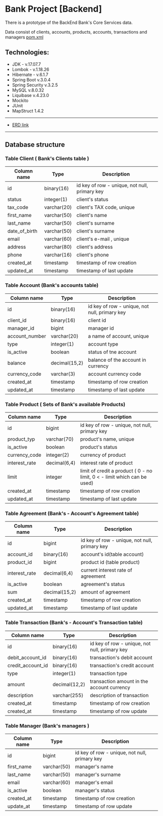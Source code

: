# Bank Project [Backend]

There is a prototype of the BackEnd Bank's Core Services data.

Data consist of clients, accounts, products, accounts, transactions and managers
[pom.xml](pom.xml)

## Technologies:

- JDK - v.17.07.7
- Lombok - v.1.18.26
- Hibernate - v.6.1.7
- Spring Boot v.3.0.4
- Spring Security v.3.2.5
- MySQL v.8.0.32
- Liquibase v.4.23.0
- Mockito
- JUnit
- MapStruct 1.4.2

___

* [ERD link](https://dbdiagram.io/d/6506caca02bd1c4a5eb82680)

___

## Database structure

### Table Client ( Bank's Clients table )

| Column name   | Type        | Description                                   |
|---------------|-------------|-----------------------------------------------|
| id            | binary(16)  | id key of row - unique, not null, primary key |
| status        | integer(1)  | client's status                               |
| tax_code      | varchar(20) | client's TAX code, unique                     |
| first_name    | varchar(50) | client's name                                 |
| last_name     | varchar(50) | client's surname                              |
| date_of_birth | varchar(50) | client's surname                              |
| email         | varchar(60) | client's e-mail , unique                      |                               
| address       | varchar(80) | client's address                              |
| phone         | varchar(16) | client's phone                                |                                
| created_at    | timestamp   | timestamp of row creation                     |
| updated_at    | timestamp   | timestamp of last update                      |

### Table Account (Bank's accounts table)

| Column name    | Type          | Description                                   |
|----------------|---------------|-----------------------------------------------|
| id             | binary(16)    | id key of row - unique, not null, primary key |
| client_id      | binary(16)    | client id                                     |  
| manager_id     | bigint        | manager id                                    |
| account_number | varchar(20)   | a name of account, unique                     |                              
| type           | integer(1)    | account type                                  |                                   
| is_active      | boolean       | status of tne account                         |                          
| balance        | decimal(15,2) | balance of the account in currency            | 
| currency_code  | varchar(3)    | account currency code                         |                          
| created_at     | timestamp     | timestamp of row creation                     |
| updated_at     | timestamp     | timestamp of last update                      |

### Table Product ( Sets of Bank's available Products)

| Column name   | Type         | Description                                                              |
|---------------|--------------|--------------------------------------------------------------------------|
| id            | bigint       | id key of row - unique, not null, primary key                            |
| product_typ   | varchar(70)  | product's name, unique                                                   |
| is_active     | boolean      | product's status                                                         |
| currency_code | integer(2)   | currency of product                                                      |
| interest_rate | decimal(6,4) | interest rate of product                                                 |
| limit         | integer      | limit of credit a product ( 0 - no limit, 0 < - limit which can be used) |
| created_at    | timestamp    | timestamp of row creation                                                |
| updated_at    | timestamp    | timestamp of last update                                                 |

### Table Agreement (Bank's - Account's  Agreement table)

| Column name   | Type          | Description                                   |
|---------------|---------------|-----------------------------------------------|
| id            | bigint        | id key of row - unique, not null, primary key |
| account_id    | binary(16)    | account's id(table account)                   | 
| product_id    | bigint        | product id (table product)                    | 
| interest_rate | decimal(6,4)	 | current interest rate of agreement            | 
| is_active     | boolean       | agreement's status                            |
| sum           | decimal(15,2) | amount of agreement                           | 
| created_at    | timestamp     | timestamp of row creation                     | 
| updated_at    | timestamp     | timestamp of last update                      | 

### Table Transaction (Bank's - Account's Transaction table)

| Column name        | Type          | Description                                   |
|--------------------|---------------|-----------------------------------------------|
| 	id                | binary(16)    | id key of row - unique, not null, primary key | 
| 	debit_account_id  | binary(16)    | transaction's debit account                   | 
| 	credit_account_id | binary(16)    | transaction's credit account                  | 
| 	type              | integer(1)    | transaction type                              | 
| 	amount            | decimal(12,2) | transaction amount in the account currency    | 
| 	description       | varchar(255)  | description of transaction                    | 
| 	created_at        | timestamp     | timestamp of row creation                     |     
| 	created_at        | timestamp     | timestamp of row update                       | 

### Table Manager (Bank's managers )

| Column name | Type        | Description                                   |
|-------------|-------------|-----------------------------------------------|
| 	id         | bigint      | id key of row - unique, not null, primary key | 
| 	first_name | varchar(50) | manager's name                                | 
| 	last_name  | varchar(50) | manager's surname                             |
| 	email      | varchar(60) | manager's email                               |
| 	is_active  | boolean     | manager's status                              | 
| 	created_at | timestamp   | timestamp of row creation                     | 
| 	update_at  | timestamp   | timestamp of row update                       |